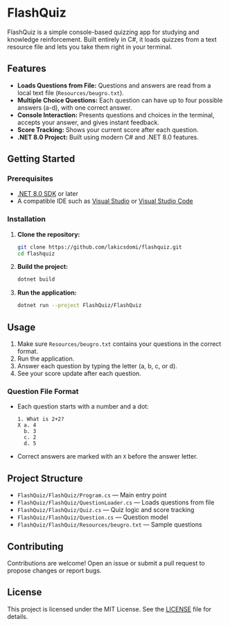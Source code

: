 # FlashQuiz

FlashQuiz is a simple console-based quizzing app for studying and knowledge reinforcement. Built entirely in C#, it loads quizzes from a text resource file and lets you take them right in your terminal.

## Features

- **Loads Questions from File:** Questions and answers are read from a local text file (`Resources/beugro.txt`).
- **Multiple Choice Questions:** Each question can have up to four possible answers (a-d), with one correct answer.
- **Console Interaction:** Presents questions and choices in the terminal, accepts your answer, and gives instant feedback.
- **Score Tracking:** Shows your current score after each question.
- **.NET 8.0 Project:** Built using modern C# and .NET 8.0 features.

## Getting Started

### Prerequisites

- [.NET 8.0 SDK](https://dotnet.microsoft.com/download) or later
- A compatible IDE such as [Visual Studio](https://visualstudio.microsoft.com/) or [Visual Studio Code](https://code.visualstudio.com/)

### Installation

1. **Clone the repository:**
    ```bash
    git clone https://github.com/lakicsdomi/flashquiz.git
    cd flashquiz
    ```

2. **Build the project:**
    ```bash
    dotnet build
    ```

3. **Run the application:**
    ```bash
    dotnet run --project FlashQuiz/FlashQuiz
    ```

## Usage

1. Make sure `Resources/beugro.txt` contains your questions in the correct format.
2. Run the application.
3. Answer each question by typing the letter (a, b, c, or d).
4. See your score update after each question.

### Question File Format

- Each question starts with a number and a dot:
    ```
    1. What is 2+2?
    X a. 4
      b. 3
      c. 2
      d. 5
    ```
- Correct answers are marked with an `X` before the answer letter.

## Project Structure

- `FlashQuiz/FlashQuiz/Program.cs` — Main entry point
- `FlashQuiz/FlashQuiz/QuestionLoader.cs` — Loads questions from file
- `FlashQuiz/FlashQuiz/Quiz.cs` — Quiz logic and score tracking
- `FlashQuiz/FlashQuiz/Question.cs` — Question model
- `FlashQuiz/FlashQuiz/Resources/beugro.txt` — Sample questions

## Contributing

Contributions are welcome! Open an issue or submit a pull request to propose changes or report bugs.

## License

This project is licensed under the MIT License. See the [LICENSE](LICENSE) file for details.

